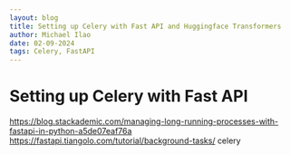 ```yaml
---
layout: blog
title: Setting up Celery with Fast API and Huggingface Transformers
author: Michael Ilao
date: 02-09-2024
tags: Celery, FastAPI
---
```


# Setting up Celery with Fast API 

https://blog.stackademic.com/managing-long-running-processes-with-fastapi-in-python-a5de07eaf76a
https://fastapi.tiangolo.com/tutorial/background-tasks/
celery 
